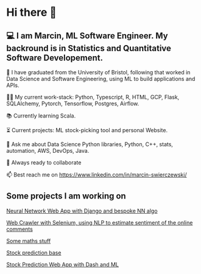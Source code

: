 # Hi there 👋

## 💻 I am Marcin, ML Software Engineer. My backround is in Statistics and Quantitative Software Developement. 

🌱 I have graduated from the University of Bristol, following that worked in Data Science and Software Engineering, using ML to build applications and APIs.

👨‍💻 My current work-stack: Python, Typescript, R, HTML, GCP, Flask, SQLAlchemy, Pytorch, Tensorflow, Postgres, Airflow.

📚 Currently learning Scala.

⏳ Current projects: ML stock-picking tool and personal Website.

💬 Ask me about Data Science Python libraries, Python, C++, stats, automation, AWS, DevOps, Java.

🚀 Always ready to collaborate

📫 Best reach me on https://www.linkedin.com/in/marcin-swierczewski/ 




## Some projects I am working on

[Neural Network Web App with Django and bespoke NN algo](https://github.com/marcinms7/django-web-app-neural-network)

[Web Crawler with Selenium, using NLP to estimate sentiment of the online comments](https://github.com/marcinms7/django-webcrawling-nlp-app)

[Some maths stuff](https://github.com/marcinms7/Machine-Learning)

[Stock prediction base](https://github.com/marcinms7/ML-Santander-kaggle-competition)

[Stock Prediction Web App with Dash and ML](https://github.com/marcinms7/stock-predictions)

<!--
**marcinms7/marcinms7** is a ✨ _special_ ✨ repository because its `README.md` (this file) appears on your GitHub profile.

Here are some ideas to get you started:

- 🔭 I’m currently working on ...
- 🌱 I’m currently learning ...
- 👯 I’m looking to collaborate on ...
- 🤔 I’m looking for help with ...
- 💬 Ask me about ...
- 📫 How to reach me: ...
- 😄 Pronouns: ...
- ⚡ Fun fact: ...
-->
